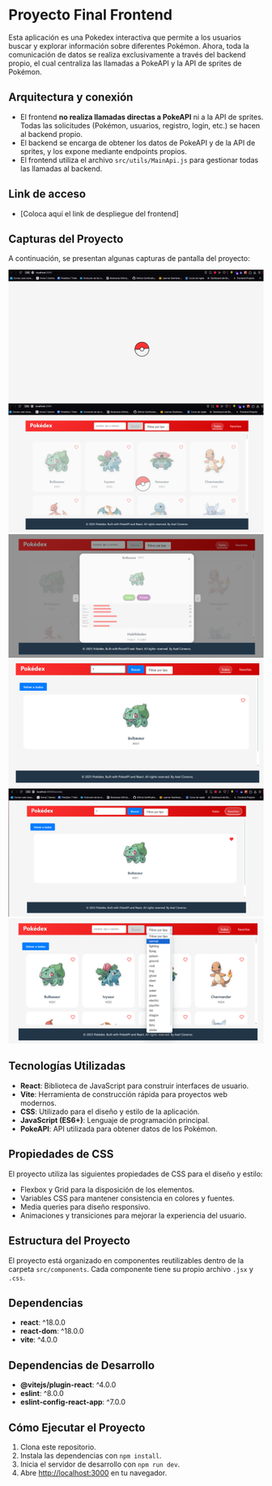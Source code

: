 # Proyecto Final Frontend

Esta aplicación es una Pokedex interactiva que permite a los usuarios buscar y explorar información sobre diferentes Pokémon. Ahora, toda la comunicación de datos se realiza exclusivamente a través del backend propio, el cual centraliza las llamadas a PokeAPI y la API de sprites de Pokémon.

## Arquitectura y conexión

- El frontend **no realiza llamadas directas a PokeAPI** ni a la API de sprites. Todas las solicitudes (Pokémon, usuarios, registro, login, etc.) se hacen al backend propio.
- El backend se encarga de obtener los datos de PokeAPI y de la API de sprites, y los expone mediante endpoints propios.
- El frontend utiliza el archivo `src/utils/MainApi.js` para gestionar todas las llamadas al backend.

## Link de acceso

- [Coloca aquí el link de despliegue del frontend]

## Capturas del Proyecto

A continuación, se presentan algunas capturas de pantalla del proyecto:

![Captura 1](./src/assets/images/capturaproject1.png)
![Captura 2](./src/assets/images/capturaproject2.png)
![Captura 3](./src/assets/images/capturaproject3.png)
![Captura 4](./src/assets/images/capturaproject4.png)
![Captura 5](./src/assets/images/capturaproject5.png)
![Captura 6](./src/assets/images/capturaproject6.png)

## Tecnologías Utilizadas

- **React**: Biblioteca de JavaScript para construir interfaces de usuario.
- **Vite**: Herramienta de construcción rápida para proyectos web modernos.
- **CSS**: Utilizado para el diseño y estilo de la aplicación.
- **JavaScript (ES6+)**: Lenguaje de programación principal.
- **PokeAPI**: API utilizada para obtener datos de los Pokémon.

## Propiedades de CSS

El proyecto utiliza las siguientes propiedades de CSS para el diseño y estilo:

- Flexbox y Grid para la disposición de los elementos.
- Variables CSS para mantener consistencia en colores y fuentes.
- Media queries para diseño responsivo.
- Animaciones y transiciones para mejorar la experiencia del usuario.

## Estructura del Proyecto

El proyecto está organizado en componentes reutilizables dentro de la carpeta `src/components`. Cada componente tiene su propio archivo `.jsx` y `.css`.

## Dependencias

- **react**: ^18.0.0
- **react-dom**: ^18.0.0
- **vite**: ^4.0.0

## Dependencias de Desarrollo

- **@vitejs/plugin-react**: ^4.0.0
- **eslint**: ^8.0.0
- **eslint-config-react-app**: ^7.0.0

## Cómo Ejecutar el Proyecto

1. Clona este repositorio.
2. Instala las dependencias con `npm install`.
3. Inicia el servidor de desarrollo con `npm run dev`.
4. Abre [http://localhost:3000](http://localhost:3000) en tu navegador.
